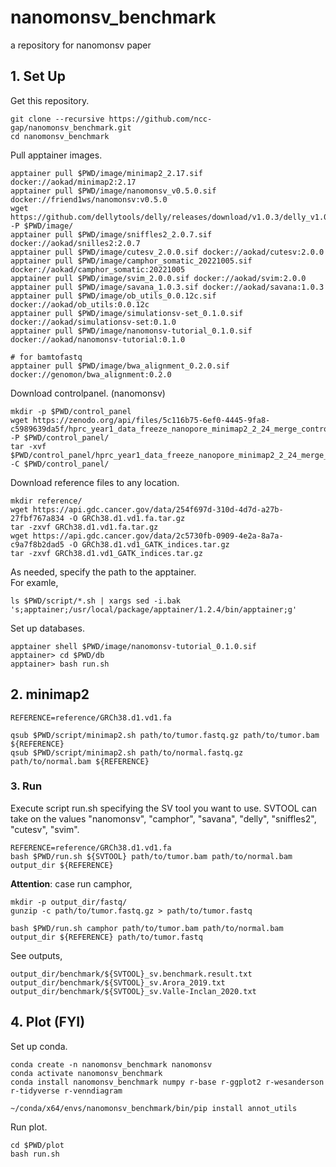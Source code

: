 # nanomonsv_benchmark
a repository for nanomonsv paper

## 1. Set Up

Get this repository.

```
git clone --recursive https://github.com/ncc-gap/nanomonsv_benchmark.git
cd nanomonsv_benchmark
```

Pull apptainer images.

```
apptainer pull $PWD/image/minimap2_2.17.sif docker://aokad/minimap2:2.17
apptainer pull $PWD/image/nanomonsv_v0.5.0.sif docker://friend1ws/nanomonsv:v0.5.0
wget https://github.com/dellytools/delly/releases/download/v1.0.3/delly_v1.0.3.sif -P $PWD/image/
apptainer pull $PWD/image/sniffles2_2.0.7.sif docker://aokad/snilles2:2.0.7
apptainer pull $PWD/image/cutesv_2.0.0.sif docker://aokad/cutesv:2.0.0
apptainer pull $PWD/image/camphor_somatic_20221005.sif docker://aokad/camphor_somatic:20221005
apptainer pull $PWD/image/svim_2.0.0.sif docker://aokad/svim:2.0.0
apptainer pull $PWD/image/savana_1.0.3.sif docker://aokad/savana:1.0.3
apptainer pull $PWD/image/ob_utils_0.0.12c.sif docker://aokad/ob_utils:0.0.12c
apptainer pull $PWD/image/simulationsv-set_0.1.0.sif docker://aokad/simulationsv-set:0.1.0
apptainer pull $PWD/image/nanomonsv-tutorial_0.1.0.sif docker://aokad/nanomonsv-tutorial:0.1.0

# for bamtofastq
apptainer pull $PWD/image/bwa_alignment_0.2.0.sif docker://genomon/bwa_alignment:0.2.0
```

Download controlpanel. (nanomonsv)

```
mkdir -p $PWD/control_panel
wget https://zenodo.org/api/files/5c116b75-6ef0-4445-9fa8-c5989639da5f/hprc_year1_data_freeze_nanopore_minimap2_2_24_merge_control.tar.gz -P $PWD/control_panel/
tar -xvf $PWD/control_panel/hprc_year1_data_freeze_nanopore_minimap2_2_24_merge_control.tar.gz -C $PWD/control_panel/
```

Download reference files to any location.
```
mkdir reference/
wget https://api.gdc.cancer.gov/data/254f697d-310d-4d7d-a27b-27fbf767a834 -O GRCh38.d1.vd1.fa.tar.gz
tar -zxvf GRCh38.d1.vd1.fa.tar.gz
wget https://api.gdc.cancer.gov/data/2c5730fb-0909-4e2a-8a7a-c9a7f8b2dad5 -O GRCh38.d1.vd1_GATK_indices.tar.gz
tar -zxvf GRCh38.d1.vd1_GATK_indices.tar.gz
```

As needed, specify the path to the apptainer.  
For examle,
```
ls $PWD/script/*.sh | xargs sed -i.bak 's;apptainer;/usr/local/package/apptainer/1.2.4/bin/apptainer;g'
```

Set up databases.

```
apptainer shell $PWD/image/nanomonsv-tutorial_0.1.0.sif
apptainer> cd $PWD/db
apptainer> bash run.sh
```

## 2. minimap2

```
REFERENCE=reference/GRCh38.d1.vd1.fa

qsub $PWD/script/minimap2.sh path/to/tumor.fastq.gz path/to/tumor.bam ${REFERENCE}
qsub $PWD/script/minimap2.sh path/to/normal.fastq.gz path/to/normal.bam ${REFERENCE}
```

### 3. Run

Execute script run.sh specifying the SV tool you want to use.
SVTOOL can take on the values "nanomonsv", "camphor", "savana", "delly", "sniffles2", "cutesv", "svim".
```
REFERENCE=reference/GRCh38.d1.vd1.fa
bash $PWD/run.sh ${SVTOOL} path/to/tumor.bam path/to/normal.bam output_dir ${REFERENCE}
```

**Attention**: case run camphor,
```
mkdir -p output_dir/fastq/
gunzip -c path/to/tumor.fastq.gz > path/to/tumor.fastq

bash $PWD/run.sh camphor path/to/tumor.bam path/to/normal.bam output_dir ${REFERENCE} path/to/tumor.fastq
```

See outputs,
```
output_dir/benchmark/${SVTOOL}_sv.benchmark.result.txt
output_dir/benchmark/${SVTOOL}_sv.Arora_2019.txt
output_dir/benchmark/${SVTOOL}_sv.Valle-Inclan_2020.txt
```

## 4. Plot (FYI)

Set up conda.

```
conda create -n nanomonsv_benchmark nanomonsv
conda activate nanomonsv_benchmark
conda install nanomonsv_benchmark numpy r-base r-ggplot2 r-wesanderson r-tidyverse r-venndiagram

~/conda/x64/envs/nanomonsv_benchmark/bin/pip install annot_utils
```

Run plot.
```
cd $PWD/plot
bash run.sh
```

